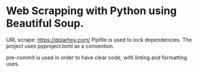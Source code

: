 # Web Scrapping with Python using Beautiful Soup.

URL scrape: https://dolarhoy.com/
Pipfile is used to lock dependencies.
The project uses pyproject.toml as a convention.

pre-commit is used in order to have clear code, with linting and formatting uses.
